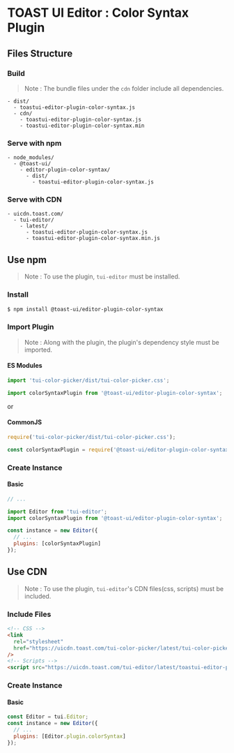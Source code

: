 # TOAST UI Editor : Color Syntax Plugin

## Files Structure

### Build

> Note : The bundle files under the `cdn` folder include all dependencies.

```
- dist/
  - toastui-editor-plugin-color-syntax.js
  - cdn/
    - toastui-editor-plugin-color-syntax.js
    - toastui-editor-plugin-color-syntax.min
```

### Serve with npm

```
- node_modules/
  - @toast-ui/
    - editor-plugin-color-syntax/
      - dist/
        - toastui-editor-plugin-color-syntax.js
```

### Serve with CDN

```
- uicdn.toast.com/
  - tui-editor/
    - latest/
      - toastui-editor-plugin-color-syntax.js
      - toastui-editor-plugin-color-syntax.min.js
```

## Use npm

> Note : To use the plugin, `tui-editor` must be installed.

### Install

```sh
$ npm install @toast-ui/editor-plugin-color-syntax
```

### Import Plugin

> Note : Along with the plugin, the plugin's dependency style must be imported.

#### ES Modules

```js
import 'tui-color-picker/dist/tui-color-picker.css';

import colorSyntaxPlugin from '@toast-ui/editor-plugin-color-syntax';
```

or

#### CommonJS

```js
require('tui-color-picker/dist/tui-color-picker.css');

const colorSyntaxPlugin = require('@toast-ui/editor-plugin-color-syntax');
```

### Create Instance

#### Basic

```js
// ...

import Editor from 'tui-editor';
import colorSyntaxPlugin from '@toast-ui/editor-plugin-color-syntax';

const instance = new Editor({
  // ...
  plugins: [colorSyntaxPlugin]
});
```

## Use CDN

> Note : To use the plugin, `tui-editor`'s CDN files(css, scripts) must be included.

### Include Files

```html
<!-- CSS -->
<link
  rel="stylesheet"
  href="https://uicdn.toast.com/tui-color-picker/latest/tui-color-picker.min.css"
/>
<!-- Scripts -->
<script src="https://uicdn.toast.com/tui-editor/latest/toastui-editor-plugin-color-syntax.min.js"></script>
```

### Create Instance

#### Basic

```js
const Editor = tui.Editor;
const instance = new Editor({
  // ...
  plugins: [Editor.plugin.colorSyntax]
});
```
